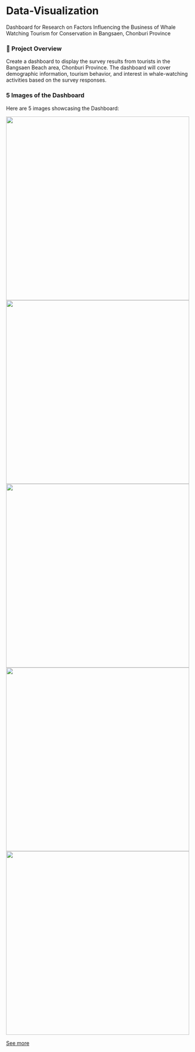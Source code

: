# Data-Visualization
Dashboard for Research on Factors Influencing the Business of Whale Watching Tourism for Conservation in Bangsaen, Chonburi Province

### 📌 Project Overview 
Create a dashboard to display the survey results from tourists in the Bangsaen Beach area, Chonburi Province. The dashboard will cover demographic information, tourism behavior, and interest in whale-watching activities based on the survey responses.

### 5 Images of the Dashboard

Here are 5 images showcasing the Dashboard:

<img src="https://github.com/user-attachments/assets/e0162995-1646-4098-b7d1-9489bedaf436" width="500" />
<img src="https://github.com/user-attachments/assets/bbf72a56-f84b-4216-99fc-19105ec9b8e4" width="500" />
<img src="https://github.com/user-attachments/assets/a1b72590-99fe-41ec-b42d-7f6d721fec89" width="500" />
<img src="https://github.com/user-attachments/assets/0c33abe3-a948-4e2a-9218-20b547e08d86" width="500" />
<img src="https://github.com/user-attachments/assets/d360cae8-7eff-4bed-bee9-8a7f81581e25" width="500" />

[See more](https://github.com/paweenachodpaseart/Data-Visualization/blob/main/Dashboard%20Research.pbix)
